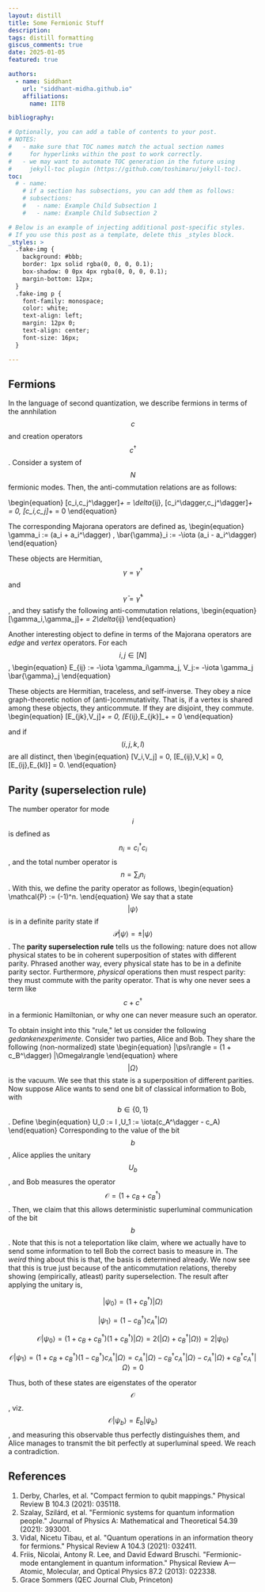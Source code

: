 ```yaml
---
layout: distill
title: Some Fermionic Stuff
description: 
tags: distill formatting
giscus_comments: true
date: 2025-01-05
featured: true

authors:
  - name: Siddhant
    url: "siddhant-midha.github.io"
    affiliations:
      name: IITB

bibliography:  

# Optionally, you can add a table of contents to your post.
# NOTES:
#   - make sure that TOC names match the actual section names
#     for hyperlinks within the post to work correctly.
#   - we may want to automate TOC generation in the future using
#     jekyll-toc plugin (https://github.com/toshimaru/jekyll-toc).
toc:
  # - name: 
    # if a section has subsections, you can add them as follows:
    # subsections:
    #   - name: Example Child Subsection 1
    #   - name: Example Child Subsection 2

# Below is an example of injecting additional post-specific styles.
# If you use this post as a template, delete this _styles block.
_styles: >
  .fake-img {
    background: #bbb;
    border: 1px solid rgba(0, 0, 0, 0.1);
    box-shadow: 0 0px 4px rgba(0, 0, 0, 0.1);
    margin-bottom: 12px;
  }
  .fake-img p {
    font-family: monospace;
    color: white;
    text-align: left;
    margin: 12px 0;
    text-align: center;
    font-size: 16px;
  }

---
```


## Fermions
In the language of second quantization, we describe fermions in terms of the annhilation $$c$$ and creation operators $$c^\dagger$$. Consider a system of $$N$$ fermionic modes. Then, the anti-commutation relations are as follows:

\begin{equation}
[c_i,c_j^\dagger]_+ = \delta_{ij}, [c_i^\dagger,c_j^\dagger]_+ = 0, [c_i,c_j]_+ = 0
\end{equation}

The corresponding Majorana operators are defined as,
\begin{equation}
\gamma_i := (a_i + a_i^\dagger) ,  \bar{\gamma}_i := -\iota (a_i - a_i^\dagger)
\end{equation}

These objects are Hermitian, $$\gamma = \gamma^\dagger$$ and $$\bar{\gamma} = \bar{\gamma}^\dagger$$, and they satisfy the following anti-commutation relations,
\begin{equation}
[\gamma_i,\gamma_j]_+ =  2\delta_{ij} 
\end{equation}

Another interesting object to define in terms of the Majorana operators are _edge_ and _vertex_ operators. For each $$i,j \in [N]$$, 
\begin{equation}
E_{ij} := -\iota \gamma_i\gamma_j, V_j:= -\iota \gamma_j \bar{\gamma}_j
\end{equation}

These objects are Hermitian, traceless, and self-inverse. They obey a nice graph-theoretic notion of (anti-)commutativity. That is, if a vertex is shared among these objects, they anticommute. If they are disjoint, they commute. 
\begin{equation}
[E_{jk},V_j]_+ = 0,  [E_{ij},E_{jk}]_+ = 0 
\end{equation}

and if $$(i,j,k,l)$$ are all distinct, then 
\begin{equation}
[V_i,V_j] = 0, [E_{ij},V_k] = 0,  [E_{ij},E_{kl}] = 0.
\end{equation}

## Parity (superselection rule)
The number operator for mode $$i$$ is defined as $$n_i = c_i^\dagger c_i$$, and the total number operator is $$n = \sum_i n_i$$. With this, we define the parity operator as follows,
\begin{equation}
\mathcal{P} := (-1)^n.
\end{equation}
We say that a state $$|\psi\rangle$$ is in a definite parity state if $$\mathcal{P}|\psi\rangle = \pm |\psi\rangle$$. The **parity superselection rule** tells us the following: nature does not allow physical states to be in coherent superposition of states with different parity. Phrased another way, every physical state has to be in a definite parity sector. Furthermore, _physical_ operations then must respect parity: they must commute with the parity operator. That is why one never sees a term like $$c + c^\dagger$$ in a fermionic Hamiltonian, or why one can never measure such an operator. 


To obtain insight into this "rule," let us consider the following _gedankenexperimente_. Consider two parties, Alice and Bob. They share the following (non-normalized) state 
\begin{equation}
|\psi\rangle =  (1 + c_B^\dagger) |\Omega\rangle
\end{equation}
where $$|\Omega\rangle$$ is the vacuum. We see that this state is a superposition of different parities. Now suppose Alice wants to send one bit of classical information to Bob, with $$b \in \{0,1\}$$. Define
\begin{equation}
  U_0 := I ,U_1 := \iota(c_A^\dagger - c_A)
\end{equation}
Corresponding to the value of the bit $$b$$, Alice applies the unitary $$U_b$$, and Bob measures the operator $$\mathcal{O}=(1 + c_B + c_B^\dagger)$$. Then, we claim that this allows deterministic superluminal communication of the bit $$b$$. Note that this is not a teleportation like claim, where we actually have to send some information to tell Bob the correct basis to measure in. The _weird_ thing about this is that, the basis is determined already. We now see that this is true just because of the anticommutation relations, thereby showing (empirically, atleast) parity superselection. The result after applying the unitary is,

$$|\psi_0\rangle = (1 + c_B^\dagger) |\Omega\rangle$$


$$|\psi_1\rangle = (1-c_B^\dagger)c_A^\dagger |\Omega\rangle$$


$$\mathcal{O}|\psi_0\rangle= (1 + c_B + c_B^\dagger) (1 + c_B^\dagger) |\Omega\rangle =2(|\Omega\rangle + c_B^\dagger|\Omega\rangle) = 2|\psi_0\rangle$$

$$\mathcal{O}|\psi_1\rangle = (1 + c_B + c_B^\dagger)(1-c_B^\dagger)c_A^\dagger |\Omega\rangle = c_A^\dagger |\Omega\rangle - c_B^\dagger c_A^\dagger |\Omega\rangle - c_A^\dagger|\Omega\rangle + c_B^\dagger c_A^\dagger |\Omega\rangle = 0$$

Thus, both of these states are eigenstates of the operator $$\mathcal{O}$$, viz. $$\mathcal{O}|\psi_b\rangle = E_b|\psi_b\rangle$$, and measuring this observable thus perfectly distinguishes them, and Alice manages to transmit the bit perfectly at superluminal speed. We reach a contradiction.

## References
1. Derby, Charles, et al. "Compact fermion to qubit mappings." Physical Review B 104.3 (2021): 035118.
2. Szalay, Szilárd, et al. "Fermionic systems for quantum information people." Journal of Physics A: Mathematical and Theoretical 54.39 (2021): 393001. 
3. Vidal, Nicetu Tibau, et al. "Quantum operations in an information theory for fermions." Physical Review A 104.3 (2021): 032411.
4. Friis, Nicolai, Antony R. Lee, and David Edward Bruschi. "Fermionic-mode entanglement in quantum information." Physical Review A—Atomic, Molecular, and Optical Physics 87.2 (2013): 022338.
5. Grace Sommers (QEC Journal Club, Princeton)